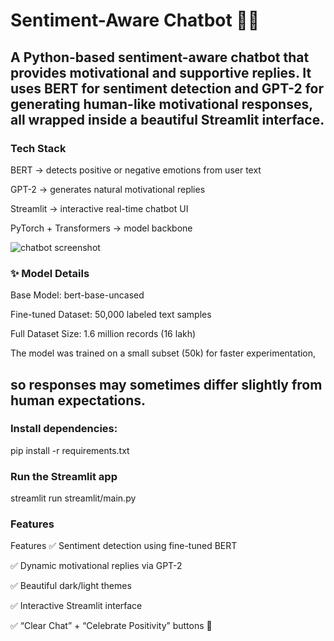 # Sentiment-Aware Chatbot 🤖💬
A Python-based sentiment-aware chatbot that provides motivational and supportive replies.
It uses BERT for sentiment detection and GPT-2 for generating human-like motivational responses,
all wrapped inside a beautiful Streamlit interface.
---

### Tech Stack
BERT → detects positive or negative emotions from user text

GPT-2 → generates natural motivational replies

Streamlit → interactive real-time chatbot UI

PyTorch + Transformers → model backbone

![chatbot screenshot](chatbot1.jpg)

### ✨ Model Details
Base Model: bert-base-uncased

Fine-tuned Dataset: 50,000 labeled text samples

Full Dataset Size: 1.6 million records (16 lakh)

The model was trained on a small subset (50k) for faster experimentation,

so responses may sometimes differ slightly from human expectations.
---

### Install dependencies:
pip install -r requirements.txt

### Run the Streamlit app
streamlit run streamlit/main.py

### Features

Features
✅ Sentiment detection using fine-tuned BERT

✅ Dynamic motivational replies via GPT-2

✅ Beautiful dark/light themes

✅ Interactive Streamlit interface

✅ “Clear Chat” + “Celebrate Positivity” buttons 🎉